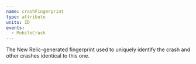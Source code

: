 ```yaml
---
name: crashFingerprint
type: attribute
units: ID
events:
  - MobileCrash
---
```


The New Relic-generated fingerprint used to uniquely identify the crash and other crashes identical to this one.